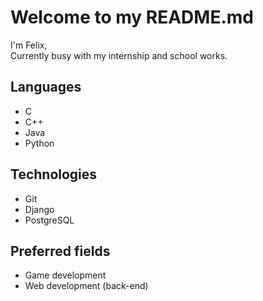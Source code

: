 # Welcome to my README.md

I'm Felix,\
Currently busy with my internship and school works.

## Languages
- C
- C++
- Java
- Python

## Technologies
- Git
- Django
- PostgreSQL

## Preferred fields
- Game development
- Web development (back-end)
